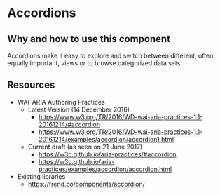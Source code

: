# Accordions

## Why and how to use this component

Accordions make it easy to explore and switch between different, often equally important, views or to browse categorized data sets.

## Resources

-   WAI-ARIA Authoring Practices
    -   Latest Version (14 December 2016)
        -   https://www.w3.org/TR/2016/WD-wai-aria-practices-1.1-20161214/#accordion
        -   https://www.w3.org/TR/2016/WD-wai-aria-practices-1.1-20161214/examples/accordion/accordion1.html
    -   Current draft (as seen on 21 June 2017)
        -   https://w3c.github.io/aria-practices/#accordion
        -   https://w3c.github.io/aria-practices/examples/accordion/accordion.html
-   Existing libraries
    -   https://frend.co/components/accordion/
